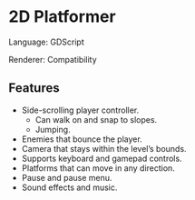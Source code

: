 # 2D Platformer

Language: GDScript

Renderer: Compatibility

## Features

- Side-scrolling player controller.
	- Can walk on and snap to slopes.
	- Jumping.
- Enemies that bounce the player.
- Camera that stays within the level’s bounds.
- Supports keyboard and gamepad controls.
- Platforms that can move in any direction.
- Pause and pause menu.
- Sound effects and music.
